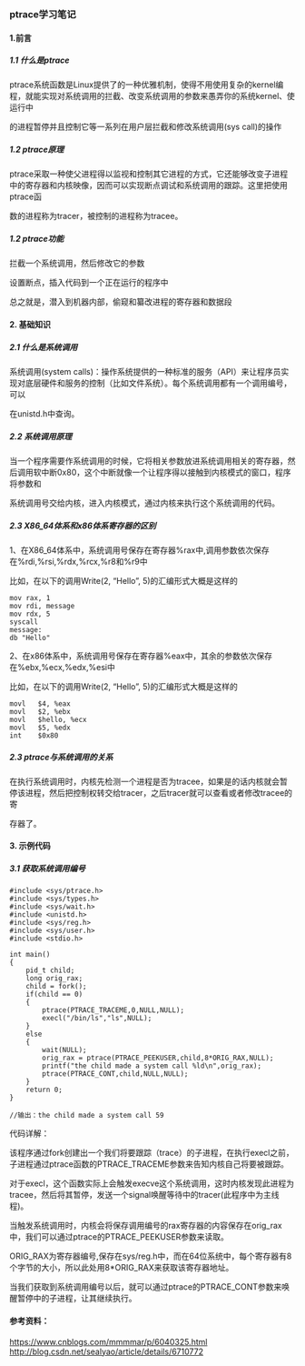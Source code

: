 ### ptrace学习笔记

#### 1.前言

##### 1.1 什么是ptrace

ptrace系统函数是Linux提供了的一种优雅机制，使得不用使用复杂的kernel编程，就能实现对系统调用的拦截、改变系统调用的参数来愚弄你的系统kernel、使运行中

的进程暂停并且控制它等一系列在用户层拦截和修改系统调用(sys call)的操作

##### 1.2 ptrace原理
ptrace采取一种使父进程得以监视和控制其它进程的方式，它还能够改变子进程中的寄存器和内核映像，因而可以实现断点调试和系统调用的跟踪。这里把使用ptrace函

数的进程称为tracer，被控制的进程称为tracee。

##### 1.2 ptrace功能

拦截一个系统调用，然后修改它的参数

设置断点，插入代码到一个正在运行的程序中

总之就是，潜入到机器内部，偷窥和纂改进程的寄存器和数据段

#### 2. 基础知识

##### 2.1 什么是系统调用

系统调用(system calls)：操作系统提供的一种标准的服务（API）来让程序员实现对底层硬件和服务的控制（比如文件系统）。每个系统调用都有一个调用编号，可以

在unistd.h中查询。

##### 2.2 系统调用原理

当一个程序需要作系统调用的时候，它将相关参数放进系统调用相关的寄存器，然后调用软中断0x80，这个中断就像一个让程序得以接触到内核模式的窗口，程序将参数和

系统调用号交给内核，进入内核模式，通过内核来执行这个系统调用的代码。

##### 2.3 X86_64体系和x86体系寄存器的区别

1、在X86_64体系中，系统调用号保存在寄存器%rax中,调用参数依次保存在%rdi,%rsi,%rdx,%rcx,%r8和%r9中

比如，在以下的调用Write(2, “Hello”, 5)的汇编形式大概是这样的

```
mov rax, 1
mov rdi, message
mov rdx, 5
syscall
message:
db "Hello"
```
2、在x86体系中，系统调用号保存在寄存器%eax中，其余的参数依次保存在%ebx,%ecx,%edx,%esi中

比如，在以下的调用Write(2, “Hello”, 5)的汇编形式大概是这样的

```
movl   $4, %eax  
movl   $2, %ebx  
movl   $hello, %ecx  
movl   $5, %edx  
int    $0x80
 ```
##### 2.3 ptrace与系统调用的关系

在执行系统调用时，内核先检测一个进程是否为tracee，如果是的话内核就会暂停该进程，然后把控制权转交给tracer，之后tracer就可以查看或者修改tracee的寄

存器了。

#### 3. 示例代码

##### 3.1 获取系统调用编号

```
#include <sys/ptrace.h>
#include <sys/types.h>
#include <sys/wait.h>
#include <unistd.h>
#include <sys/reg.h>
#include <sys/user.h>
#include <stdio.h>

int main()
{
    pid_t child;
    long orig_rax;
    child = fork();
    if(child == 0)
    {
        ptrace(PTRACE_TRACEME,0,NULL,NULL);
        execl("/bin/ls","ls",NULL);
    }
    else
    {
        wait(NULL);
        orig_rax = ptrace(PTRACE_PEEKUSER,child,8*ORIG_RAX,NULL);
        printf("the child made a system call %ld\n",orig_rax);
        ptrace(PTRACE_CONT,child,NULL,NULL);
    }
    return 0;
}

//输出：the child made a system call 59
```
代码详解：

该程序通过fork创建出一个我们将要跟踪（trace）的子进程，在执行execl之前，子进程通过ptrace函数的PTRACE_TRACEME参数来告知内核自己将要被跟踪。

对于execl，这个函数实际上会触发execve这个系统调用，这时内核发现此进程为tracee，然后将其暂停，发送一个signal唤醒等待中的tracer(此程序中为主线程)。

当触发系统调用时，内核会将保存调用编号的rax寄存器的内容保存在orig_rax中，我们可以通过ptrace的PTRACE_PEEKUSER参数来读取。

ORIG_RAX为寄存器编号,保存在sys/reg.h中，而在64位系统中，每个寄存器有8个字节的大小，所以此处用8*ORIG_RAX来获取该寄存器地址。

当我们获取到系统调用编号以后，就可以通过ptrace的PTRACE_CONT参数来唤醒暂停中的子进程，让其继续执行。





#### 参考资料：
https://www.cnblogs.com/mmmmar/p/6040325.html
http://blog.csdn.net/sealyao/article/details/6710772

